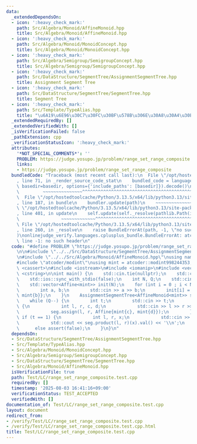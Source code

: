 ```yaml
---
data:
  _extendedDependsOn:
  - icon: ':heavy_check_mark:'
    path: Src/Algebra/Monoid/AffineMonoid.hpp
    title: Src/Algebra/Monoid/AffineMonoid.hpp
  - icon: ':heavy_check_mark:'
    path: Src/Algebra/Monoid/MonoidConcept.hpp
    title: Src/Algebra/Monoid/MonoidConcept.hpp
  - icon: ':heavy_check_mark:'
    path: Src/Algebra/Semigroup/SemigroupConcept.hpp
    title: Src/Algebra/Semigroup/SemigroupConcept.hpp
  - icon: ':heavy_check_mark:'
    path: Src/DataStructure/SegmentTree/AssignmentSegmentTree.hpp
    title: Assignment Segment Tree
  - icon: ':heavy_check_mark:'
    path: Src/DataStructure/SegmentTree/SegmentTree.hpp
    title: Segment Tree
  - icon: ':heavy_check_mark:'
    path: Src/Template/TypeAlias.hpp
    title: "\u6A19\u6E96\u30C7\u30FC\u30BF\u578B\u306E\u30A8\u30A4\u30EA\u30A2\u30B9"
  _extendedRequiredBy: []
  _extendedVerifiedWith: []
  _isVerificationFailed: false
  _pathExtension: cpp
  _verificationStatusIcon: ':heavy_check_mark:'
  attributes:
    '*NOT_SPECIAL_COMMENTS*': ''
    PROBLEM: https://judge.yosupo.jp/problem/range_set_range_composite
    links:
    - https://judge.yosupo.jp/problem/range_set_range_composite
  bundledCode: "Traceback (most recent call last):\n  File \"/opt/hostedtoolcache/Python/3.13.5/x64/lib/python3.13/site-packages/onlinejudge_verify/documentation/build.py\"\
    , line 71, in _render_source_code_stat\n    bundled_code = language.bundle(stat.path,\
    \ basedir=basedir, options={'include_paths': [basedir]}).decode()\n          \
    \         ~~~~~~~~~~~~~~~^^^^^^^^^^^^^^^^^^^^^^^^^^^^^^^^^^^^^^^^^^^^^^^^^^^^^^^^^^^^^^^^^^\n\
    \  File \"/opt/hostedtoolcache/Python/3.13.5/x64/lib/python3.13/site-packages/onlinejudge_verify/languages/cplusplus.py\"\
    , line 187, in bundle\n    bundler.update(path)\n    ~~~~~~~~~~~~~~^^^^^^\n  File\
    \ \"/opt/hostedtoolcache/Python/3.13.5/x64/lib/python3.13/site-packages/onlinejudge_verify/languages/cplusplus_bundle.py\"\
    , line 401, in update\n    self.update(self._resolve(pathlib.Path(included), included_from=path))\n\
    \                ~~~~~~~~~~~~~^^^^^^^^^^^^^^^^^^^^^^^^^^^^^^^^^^^^^^^^^^^^\n \
    \ File \"/opt/hostedtoolcache/Python/3.13.5/x64/lib/python3.13/site-packages/onlinejudge_verify/languages/cplusplus_bundle.py\"\
    , line 260, in _resolve\n    raise BundleErrorAt(path, -1, \"no such header\"\
    )\nonlinejudge_verify.languages.cplusplus_bundle.BundleErrorAt: atcoder/modint:\
    \ line -1: no such header\n"
  code: "#define PROBLEM \"https://judge.yosupo.jp/problem/range_set_range_composite\"\
    \n\n#include \"../../Src/DataStructure/SegmentTree/AssignmentSegmentTree.hpp\"\
    \n#include \"../../Src/Algebra/Monoid/AffineMonoid.hpp\"\nusing namespace zawa;\n\
    #include \"atcoder/modint\"\nusing mint = atcoder::modint998244353;\n\n#include\
    \ <cassert>\n#include <iostream>\n#include <iomanip>\n#include <vector>\n#include\
    \ <cstring>\n\nint main() {\n    std::cin.tie(nullptr);\n    std::cout.tie(nullptr);\n\
    \    std::ios::sync_with_stdio(false);\n    int N, Q;\n    std::cin >> N >> Q;\n\
    \    std::vector<Affine<mint>> init(N);\n    for (int i = 0 ; i < N ; i++) {\n\
    \        int a, b;\n        std::cin >> a >> b;\n        init[i] = Affine{mint{a},\
    \ mint{b}};\n    }\n    AssignmentSegmentTree<AffineMonoid<mint>> seg{init};\n\
    \    while (Q--) {\n        int t;\n        std::cin >> t;\n        if (t == 0)\
    \ {\n            int l, r, c, d;\n            std::cin >> l >> r >> c >> d;\n\
    \            seg.assign(l, r, Affine{mint{c}, mint{d}});\n        }\n        else\
    \ if (t == 1) {\n            int l, r, x;\n            std::cin >> l >> r >> x;\n\
    \            std::cout << seg.product(l, r)(x).val() << '\\n';\n        }\n  \
    \      else assert(false);\n    }\n}\n"
  dependsOn:
  - Src/DataStructure/SegmentTree/AssignmentSegmentTree.hpp
  - Src/Template/TypeAlias.hpp
  - Src/Algebra/Monoid/MonoidConcept.hpp
  - Src/Algebra/Semigroup/SemigroupConcept.hpp
  - Src/DataStructure/SegmentTree/SegmentTree.hpp
  - Src/Algebra/Monoid/AffineMonoid.hpp
  isVerificationFile: true
  path: Test/LC/range_set_range_composite.test.cpp
  requiredBy: []
  timestamp: '2025-08-03 16:41:16+09:00'
  verificationStatus: TEST_ACCEPTED
  verifiedWith: []
documentation_of: Test/LC/range_set_range_composite.test.cpp
layout: document
redirect_from:
- /verify/Test/LC/range_set_range_composite.test.cpp
- /verify/Test/LC/range_set_range_composite.test.cpp.html
title: Test/LC/range_set_range_composite.test.cpp
---
```

